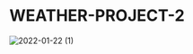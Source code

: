 # WEATHER-PROJECT-2
 ![2022-01-22 (1)](https://user-images.githubusercontent.com/83702433/150638768-32d142ec-a65a-4003-b64c-f269f8acfa30.png)
